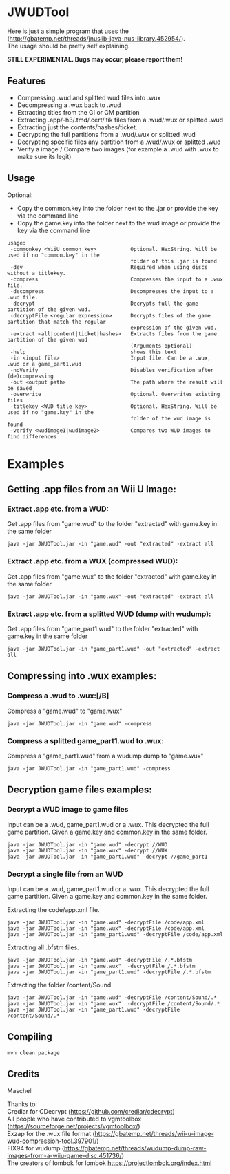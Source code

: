 # JWUDTool

Here is just a simple program that uses the (http://gbatemp.net/threads/jnuslib-java-nus-library.452954/).  
The usage should be pretty self explaining.

**STILL EXPERIMENTAL. Bugs may occur, please report them!**

## Features

* Compressing .wud and splitted wud files into .wux
* Decompressing a .wux back to .wud
* Extracting titles from the GI or GM partition
* Extracting .app/-h3/.tmd/.cert/.tik files from a .wud/.wux or splitted .wud
* Extracting just the contents/hashes/ticket.
* Decrypting the full partitions from a .wud/.wux or splitted .wud
* Decrypting specific files any partition from a .wud/.wux or splitted .wud
* Verify a image / Compare two images (for example a .wud with .wux to make sure its legit)

## Usage

Optional:
- Copy the common.key into the folder next to the .jar or provide the key via the command line
- Copy the game.key into the folder next to the wud image or provide the key via the command line

```
usage:
 -commonkey <WiiU common key>           Optional. HexString. Will be used if no "common.key" in the
                                        folder of this .jar is found
 -dev                                   Required when using discs without a titlekey.
 -compress                              Compresses the input to a .wux file.
 -decompress                            Decompresses the input to a .wud file.
 -decrypt                               Decrypts full the game partition of the given wud.
 -decryptFile <regular expression>      Decrypts files of the game partition that match the regular
                                        expression of the given wud.
 -extract <all|content|ticket|hashes>   Extracts files from the game partition of the given wud
                                        (Arguments optional)
 -help                                  shows this text
 -in <input file>                       Input file. Can be a .wux, .wud or a game_part1.wud
 -noVerify                              Disables verification after (de)compressing
 -out <output path>                     The path where the result will be saved
 -overwrite                             Optional. Overwrites existing files
 -titlekey <WUD title key>              Optional. HexString. Will be used if no "game.key" in the
                                        folder of the wud image is found
 -verify <wudimage1|wudimage2>          Compares two WUD images to find differences
 ```
# Examples
## Getting .app files from an Wii U Image:
### Extract .app etc. from a WUD:
Get .app files from "game.wud" to the folder "extracted" with game.key in the same folder
```
java -jar JWUDTool.jar -in "game.wud" -out "extracted" -extract all
```

### Extract .app etc. from a WUX (compressed WUD):
Get .app files from "game.wux" to the folder "extracted" with game.key in the same folder
```
java -jar JWUDTool.jar -in "game.wux" -out "extracted" -extract all
```

### Extract .app etc. from a splitted WUD (dump with wudump):
Get .app files from "game_part1.wud" to the folder "extracted" with game.key in the same folder
```
java -jar JWUDTool.jar -in "game_part1.wud" -out "extracted" -extract all
```

## Compressing into .wux examples:
### Compress a .wud to .wux:[/B]
Compress a "game.wud" to "game.wux"
```
java -jar JWUDTool.jar -in "game.wud" -compress
```

### Compress a splitted game_part1.wud to .wux:
Compress a "game_part1.wud" from a wudump dump to "game.wux"
```
java -jar JWUDTool.jar -in "game_part1.wud" -compress
```

## Decryption game files examples:
### Decrypt a WUD image to game files
Input can be a .wud, game_part1.wud or a .wux. This decrypted the full game partition.
Given a game.key and common.key in the same folder.
```
java -jar JWUDTool.jar -in "game.wud" -decrypt //WUD
java -jar JWUDTool.jar -in "game.wux" -decrypt //WUX
java -jar JWUDTool.jar -in "game_part1.wud" -decrypt //game_part1
```

### Decrypt a single file from an WUD
Input can be a .wud, game_part1.wud or a .wux. This decrypted the full game partition.
Given a game.key and common.key in the same folder.

Extracting the code/app.xml file.
```
java -jar JWUDTool.jar -in "game.wud" -decryptFile /code/app.xml
java -jar JWUDTool.jar -in "game.wux" -decryptFile /code/app.xml
java -jar JWUDTool.jar -in "game_part1.wud" -decryptFile /code/app.xml
```

Extracting all .bfstm files.
```
java -jar JWUDTool.jar -in "game.wud" -decryptFile /.*.bfstm
java -jar JWUDTool.jar -in "game.wux"  -decryptFile /.*.bfstm
java -jar JWUDTool.jar -in "game_part1.wud" -decryptFile /.*.bfstm
```

Extracting the folder /content/Sound
```
java -jar JWUDTool.jar -in "game.wud" -decryptFile /content/Sound/.*
java -jar JWUDTool.jar -in "game.wux"  -decryptFile /content/Sound/.*
java -jar JWUDTool.jar -in "game_part1.wud" -decryptFile /content/Sound/.*
```
 
## Compiling
`mvn clean package`

## Credits
Maschell  

Thanks to:  
Crediar for CDecrypt (https://github.com/crediar/cdecrypt)  
All people who have contributed to vgmtoolbox (https://sourceforge.net/projects/vgmtoolbox/)  
Exzap for the .wux file format (https://gbatemp.net/threads/wii-u-image-wud-compression-tool.397901/)  
FIX94 for wudump (https://gbatemp.net/threads/wudump-dump-raw-images-from-a-wiiu-game-disc.451736/)  
The creators of lombok for lombok https://projectlombok.org/index.html  
